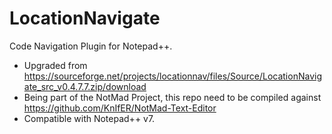 # LocationNavigate
Code Navigation Plugin for Notepad++.

- Upgraded from https://sourceforge.net/projects/locationnav/files/Source/LocationNavigate_src_v0.4.7.7.zip/download
- Being part of the NotMad Project, this repo need to be compiled against https://github.com/KnIfER/NotMad-Text-Editor 
- Compatible with Notepad++ v7. 

